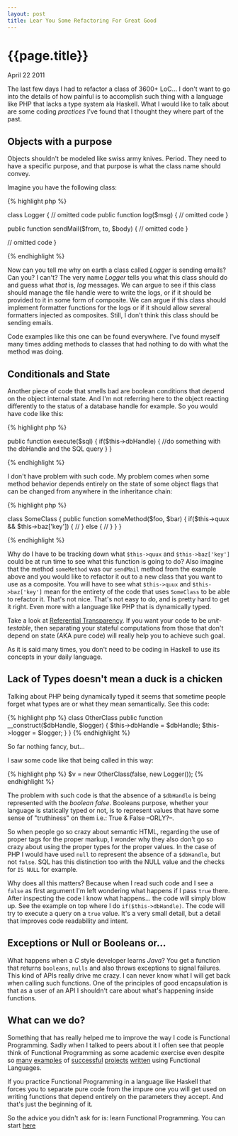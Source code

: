 ```yaml
---
layout: post
title: Lear You Some Refactoring For Great Good
---
```


# {{page.title}} #

<span class="meta">April 22 2011</span>

The last few days I had to refactor a class of 3600+ LoC… I don't want to go into the details of how painful is to accomplish such thing with a language like PHP that lacks a type system ala Haskell. What I would like to talk about are some coding *practices* I've found that I thought they where part of the past.

## Objects with a purpose ##

Objects shouldn't be modeled like swiss army knives. Period. They need to have a specific purpose, and that purpose is what the class name should convey.

Imagine you have the following class:

{% highlight php %}

class Logger {
  // omitted code
  public function log($msg) {
    // omitted code
  }

  public function sendMail($from, to, $body) {
    // omitted code
  }

  // omitted code
}

{% endhighlight %}

Now can you tell me why on earth a class called *Logger* is sending emails? Can you? I can't? The very name *Logger* tells you what this class should do and guess what _that_ is, *log* messages. We can argue to see if this class should manage the file handle were to write the logs, or if it should be provided to it in some form of composite. We can argue if this class should implement formatter functions for the logs or if it should allow several formatters injected as composites. Still, I don't think this class should be sending emails.

Code examples like this one can be found everywhere. I've found myself many times adding methods to classes that had nothing to do with what the method was doing.

## Conditionals and State ##

Another piece of code that smells bad are boolean conditions that depend on the object internal state. And I'm not referring here to the object reacting differently to the status of a database handle for example. So you would have code like this:

{% highlight php %}

public function execute($sql) {
  if($this->dbHandle) {
    //do something with the dbHandle and the SQL query
  }
}

{% endhighlight %}

I don't have problem with such code. My problem comes when some method behavior depends entirely on the state of some object flags that can be changed from anywhere in the inheritance chain:

{% highlight php %}

class SomeClass {
  public function someMethod($foo, $bar) {
    if($this->quux && $this->baz['key']) {
      //
    } else {
      //
    }
  }
}

{% endhighlight %}

Why do I have to be tracking down what `$this->quux` and `$this->baz['key']` could be at run time to see what this function is going to do? Also imagine that the method `someMethod` was our `sendMail` method from the example above and you would like to refactor it out to a new class that you want to use as a composite. You will have to see what `$this->quux` and `$this->baz['key']` mean for the entirety of the code that uses `SomeClass` to be able to refactor it. That's not nice. That's not easy to do, and is pretty hard to get it right. Even more with a language like PHP that is dynamically typed.

Take a look at [Referential Transparency](http://bit.ly/fuzaUw). If you want your code to be *unit-testable*, then separating your stateful computations from those that don't depend on state (AKA pure code) will really help you to achieve such goal.

As it is said many times, you don't need to be coding in Haskell to use its concepts in your daily language.

## Lack of Types doesn't mean a duck is a chicken ##

Talking about PHP being dynamically typed it seems that sometime people forget what types are or what they mean semantically. See this code:

{% highlight php %}
class OtherClass
  public function __construct($dbHandle, $logger) {
    $this->dbHandle = $dbHandle;
    $this->logger = $logger;
  }
}
{% endhighlight %}

So far nothing fancy, but…

I saw some code like that being called in this way:

{% highlight php %}
$v = new OtherClass(false, new Logger());
{% endhighlight %}

The problem with such code is that the absence of a `$dbHandle` is being represented with the _boolean_ *false*. Booleans purpose, whether your language is statically typed or not, is to represent values that have some sense of "truthiness" on them i.e.: True & False –ORLY?–.

So when people go so crazy about semantic HTML, regarding the use of proper tags for the proper markup, I wonder why they also don't go so crazy about using the proper types for the proper values. In the case of PHP I would have used `null` to represent the absence of a `$dbHandle`, but not `false`. SQL has this distinction too with the NULL value and the checks for `IS NULL` for example.

Why does all this matters? Because when I read such code and I see a `false` as first argument I'm left wondering what happens if I pass `true` there. After inspecting the code I know what happens… the code will simply blow up. See the example on top where I do `if($this->dbHandle)`. The code will try to execute a query on a `true` value. It's a very small detail, but a detail that improves code readability and intent.

## Exceptions or Null or Booleans or… ##

What happens when a *C* style developer learns *Java*? You get a function that returns `booleans`, `nulls` and also throws exceptions to signal failures. This kind of APIs really drive me crazy. I can never know what I will get back when calling such functions. One of the principles of good encapsulation is that as a user of an API I shouldn't care about what's happening inside functions.

## What can we do? ##

Something that has really helped me to improve the way I code is Functional Programming. Sadly when I talked to peers about it I often see that people think of Functional Programming as some academic exercise even despite so [many](http://www.haskell.org/haskellwiki/Haskell_in_industry) [examples](http://www.ejabberd.im/) of [successful](http://www.franz.com/success/customer_apps/animation_graphics/nichimen.lhtml) [projects](http://rabbitmq.com/) [written](http://www.basho.com/products_riak_overview.php) using Functional Languages.

If you practice Functional Programming in a language like Haskell that forces you to separate pure code from the impure one you will get used on writing functions that depend entirely on the parameters they accept. And that's just the beginning of it.

So the advice you didn't ask for is: learn Functional Programming. You can start [here](http://learnyouahaskell.com/)